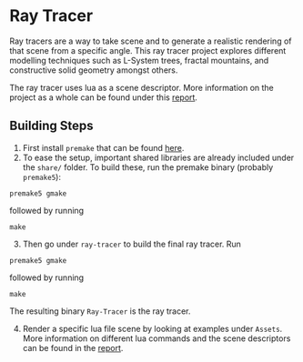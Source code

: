 # Ray Tracer
Ray tracers are a way to take scene and to generate a realistic rendering of that scene from a specific angle. This ray tracer project explores different modelling techniques such as L-System trees, fractal mountains, and constructive solid geometry amongst others.

The ray tracer uses lua as a scene descriptor. More information on the project as a whole can be found under this [report](https://drive.google.com/drive/u/0/folders/1Y_tYlbzSwEBm77zSKQuGIzMGtRGNHbfX).

## Building Steps
1. First install `premake` that can be found [here](https://premake.github.io/).
2. To ease the setup, important shared libraries are already included under the `share/` folder. To build these, run the premake binary (probably `premake5`):
```
premake5 gmake
```
followed by running 
```
make
```

3. Then go under `ray-tracer` to build the final ray tracer. Run
```
premake5 gmake
```
followed by running 
```
make
```

The resulting binary `Ray-Tracer` is the ray tracer.

4. Render a specific lua file scene by looking at examples under `Assets`. More information on different lua commands and the scene descriptors can be found in the [report](https://drive.google.com/drive/u/0/folders/1Y_tYlbzSwEBm77zSKQuGIzMGtRGNHbfX).
